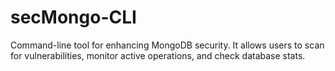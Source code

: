 # secMongo-CLI
Command-line tool for enhancing MongoDB security. It allows users to scan for vulnerabilities, monitor active operations, and check database stats.
